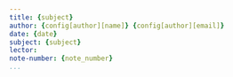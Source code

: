 ```yaml
---
title: {subject}
author: {config[author][name]} {config[author][email]}
date: {date}
subject: {subject}
lector:
note-number: {note_number}
...
```


